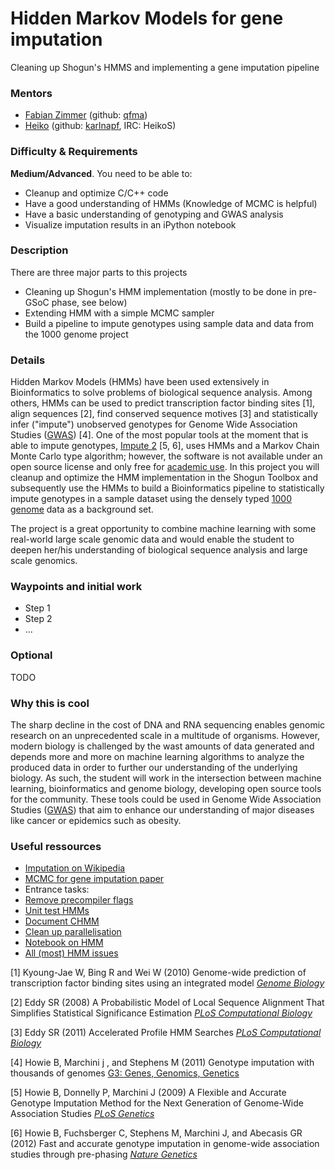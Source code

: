 # Hidden Markov Models for gene imputation
Cleaning up Shogun's HMMS and implementing a gene imputation pipeline

### Mentors
 * [Fabian Zimmer](http://qfma.de/) (github: [qfma](https://github.com/qfma))
 * [Heiko](http://herrstrathmann.de/) (github: [karlnapf](https://github.com/karlnapf), IRC: HeikoS)

### Difficulty & Requirements
**Medium/Advanced**. You need to be able to:
 - Cleanup and optimize C/C++ code
 - Have a good understanding of HMMs  (Knowledge of MCMC is helpful)
 - Have a basic understanding of genotyping and GWAS analysis
 - Visualize imputation results in an iPython notebook

### Description
There are  three major parts to this projects
 - Cleaning up Shogun's HMM implementation (mostly to be done in pre-GSoC phase, see below)
 - Extending HMM with a simple MCMC sampler
 - Build a pipeline to impute genotypes using sample data and data from the 1000 genome project

### Details

Hidden Markov Models (HMMs) have been used extensively in Bioinformatics to solve problems of biological sequence analysis. Among others, HMMs can be used to predict transcription factor binding sites [1], align sequences [2], find conserved sequence motives [3] and statistically infer ("impute") unobserved genotypes for Genome Wide Association Studies ([GWAS](http://en.wikipedia.org/wiki/Genome-wide_association_study)) [4]. One of the most popular tools at the moment that is able to impute genotypes, [Impute 2](https://mathgen.stats.ox.ac.uk/impute/impute_v2.html) [5, 6], uses HMMs and a Markov Chain Monte Carlo type algorithm; however, the software is not available under an open source license and only free for [academic use](http://www.stats.ox.ac.uk/~marchini/software/gwas/gwas.html#licence). In this project you will cleanup and optimize the HMM implementation in the Shogun Toolbox and subsequently use the HMMs to build a Bioinformatics pipeline to statistically impute genotypes in a sample dataset using the densely typed [1000 genome](http://www.1000genomes.org/) data as a background set.

The project is a great opportunity to combine machine learning with some real-world large scale genomic data and would enable the student to deepen her/his understanding of biological sequence analysis and large scale genomics.


### Waypoints and initial work
 * Step 1
 * Step 2
 * ...

### Optional
 TODO

### Why this is cool
The sharp decline in the cost of DNA and RNA sequencing enables genomic research on an unprecedented scale in a multitude of organisms. However, modern biology is challenged by the wast amounts of data generated and depends more and more on machine learning algorithms to analyze the produced data in order to further our understanding of the underlying biology. As such, the student will work in the intersection between machine learning, bioinformatics and genome biology, developing open source tools for the community. These tools could be used in Genome Wide Association Studies ([GWAS](http://en.wikipedia.org/wiki/Genome-wide_association_study)) that aim to enhance our understanding of major diseases like cancer or epidemics such as obesity.

### Useful ressources
 * [Imputation on Wikipedia](http://en.wikipedia.org/wiki/Imputation_(genetics))
 * [MCMC for gene imputation paper](http://journals.plos.org/plosgenetics/article?id=10.1371/journal.pgen.1000529)
 * Entrance tasks:
  * [Remove precompiler flags](https://github.com/shogun-toolbox/shogun/issues/2712)
  * [Unit test HMMs](https://github.com/shogun-toolbox/shogun/issues/2713)
  * [Document CHMM](https://github.com/shogun-toolbox/shogun/issues/2714)
  * [Clean up parallelisation](https://github.com/shogun-toolbox/shogun/issues/2715)
  * [Notebook on HMM](https://github.com/shogun-toolbox/shogun/issues/2716)
  * [All (most) HMM issues](https://github.com/shogun-toolbox/shogun/issues?q=is%3Aissue+is%3Aopen+hmm)

[1] Kyoung-Jae W, Bing R and Wei W (2010) Genome-wide prediction of transcription factor binding sites using an integrated model [*Genome Biology*](http://genomebiology.com/2010/11/1/R7)

[2] Eddy SR (2008) A Probabilistic Model of Local Sequence Alignment That Simplifies Statistical Significance Estimation [*PLoS Computational Biology*](http://journals.plos.org/ploscompbiol/article?id=10.1371/journal.pcbi.1000069#pcbi-1000069-g005)

[3] Eddy SR (2011) Accelerated Profile HMM Searches [*PLoS Computational Biology*](http://journals.plos.org/ploscompbiol/article?id=10.1371/journal.pcbi.1002195)

[4]   Howie B,  Marchini j , and Stephens M (2011) Genotype imputation with thousands of genomes [G3: Genes, Genomics, Genetics](http://www.g3journal.org/content/1/6/457.full)

[5] Howie B, Donnelly P, Marchini J (2009) A Flexible and Accurate Genotype Imputation Method for the Next Generation of Genome-Wide Association Studies [*PLoS Genetics*](http://journals.plos.org/plosgenetics/article?id=10.1371/journal.pgen.1000529#pgen.1000529-Marchini1)

[6] Howie B, Fuchsberger C, Stephens M, Marchini J, and Abecasis GR (2012) Fast and accurate genotype imputation in genome-wide association studies through pre-phasing [*Nature Genetics*](http://www.nature.com/ng/journal/v44/n8/abs/ng.2354.html)